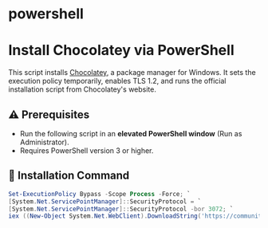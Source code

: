 # powershell
# Install Chocolatey via PowerShell

This script installs [Chocolatey](https://chocolatey.org/), a package manager for Windows. It sets the execution policy temporarily, enables TLS 1.2, and runs the official installation script from Chocolatey's website.

## ⚠️ Prerequisites

- Run the following script in an **elevated PowerShell window** (Run as Administrator).
- Requires PowerShell version 3 or higher.

## 🚀 Installation Command

```powershell
Set-ExecutionPolicy Bypass -Scope Process -Force; `
[System.Net.ServicePointManager]::SecurityProtocol = `
[System.Net.ServicePointManager]::SecurityProtocol -bor 3072; `
iex ((New-Object System.Net.WebClient).DownloadString('https://community.chocolatey.org/install.ps1'))
